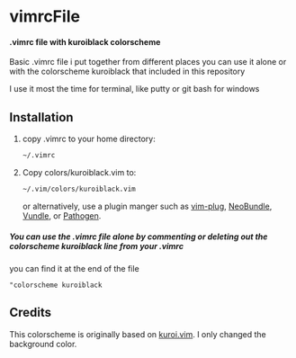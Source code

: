 # vimrcFile
#### .vimrc file with kuroiblack colorscheme

Basic .vimrc file i put together from different places
you can use it alone or with the colorscheme kuroiblack
that included in this repository

I use it most the time for terminal, like putty or git bash for windows

## Installation

1.  copy .vimrc to your home directory:

	```bash
	~/.vimrc
	```

2.  Copy colors/kuroiblack.vim to:

    ```bash
    ~/.vim/colors/kuroiblack.vim
    ```

    or alternatively, use a plugin manger such as
    [vim-plug](https://github.com/junegunn/vim-plug),
    [NeoBundle](https://github.com/Shougo/neobundle.vim),
    [Vundle](https://github.com/gmarik/Vundle.vim), or
    [Pathogen](https://github.com/tpope/vim-pathogen).

 #####  You can use the .vimrc file alone by commenting or deleting out the colorscheme kuroiblack line from your .vimrc
 you can find it at the end of the file

 ```vim
 "colorscheme kuroiblack
 ```

## Credits
This colorscheme is originally based on
[kuroi.vim](https://github.com/aonemd/kuroi.vim). I only changed the background
color.
